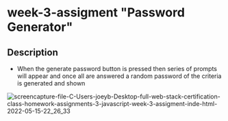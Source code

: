 # week-3-assigment "Password Generator"

## Description
* When the generate password button is pressed then series of prompts will appear and once all are answered a random password of the criteria is generated and shown

![screencapture-file-C-Users-joeyb-Desktop-full-web-stack-certification-class-homework-assignments-3-javascript-week-3-assigment-inde-html-2022-05-15-22_26_33](https://user-images.githubusercontent.com/98803950/168525327-7dd9de62-7506-4622-b6b8-9dd757644fb8.png)
